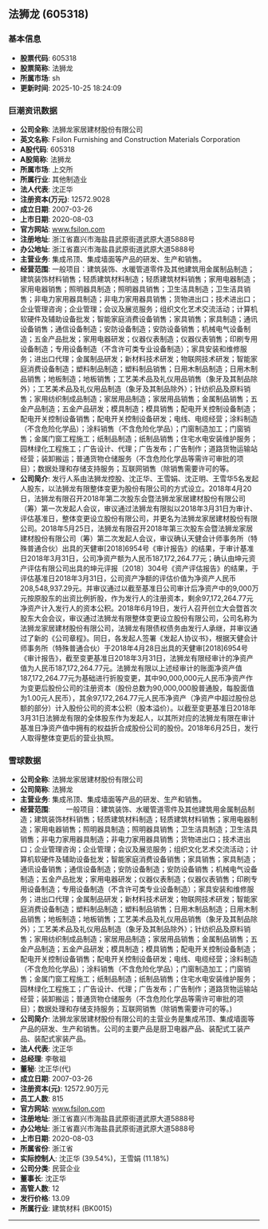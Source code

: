 ## 法狮龙 (605318)

### 基本信息

- **股票代码**: 605318
- **股票简称**: 法狮龙
- **所属市场**: sh
- **更新时间**: 2025-10-25 18:24:09

### 巨潮资讯数据

- **公司全称**: 法狮龙家居建材股份有限公司
- **英文名称**: Fsilon Furnishing and Construction Materials Corporation
- **A股代码**: 605318
- **A股简称**: 法狮龙
- **所属市场**: 上交所
- **所属行业**: 其他制造业
- **法人代表**: 沈正华
- **注册资本(万元)**: 12572.9028
- **成立日期**: 2007-03-26
- **上市日期**: 2020-08-03
- **官方网站**: www.fsilon.com
- **注册地址**: 浙江省嘉兴市海盐县武原街道武原大道5888号
- **办公地址**: 浙江省嘉兴市海盐县武原街道武原大道5888号
- **主营业务**: 集成吊顶、集成墙面等产品的研发、生产和销售。
- **经营范围**: 一般项目：建筑装饰、水暖管道零件及其他建筑用金属制品制造；建筑装饰材料销售；轻质建筑材料制造；轻质建筑材料销售；家用电器制造；家用电器销售；照明器具制造；照明器具销售；卫生洁具制造；卫生洁具销售；非电力家用器具制造；非电力家用器具销售；货物进出口；技术进出口；企业管理咨询；企业管理；会议及展览服务；组织文化艺术交流活动；计算机软硬件及辅助设备批发；智能家庭消费设备销售；家具销售；家具制造；通讯设备销售；通信设备制造；安防设备制造；安防设备销售；机械电气设备制造；五金产品批发；家用电器研发；仪器仪表制造；仪器仪表销售；印刷专用设备制造；专用设备制造（不含许可类专业设备制造）；家具安装和维修服务；进出口代理；金属制品研发；新材料技术研发；物联网技术研发；智能家庭消费设备制造；塑料制品制造；塑料制品销售；日用木制品制造；日用木制品销售；地板制造；地板销售；工艺美术品及礼仪用品销售（象牙及其制品除外）；工艺美术品及礼仪用品制造（象牙及其制品除外）；针纺织品及原料销售；家用纺织制成品制造；家居用品制造；家居用品销售；金属制品销售；五金产品制造；五金产品研发；模具制造；模具销售；配电开关控制设备制造；配电开关控制设备销售；配电开关控制设备研发；电线、电缆经营；涂料制造（不含危险化学品）；涂料销售（不含危险化学品）；门窗制造加工；门窗销售；金属门窗工程施工；纸制品制造；纸制品销售；住宅水电安装维护服务；园林绿化工程施工；广告设计、代理；广告发布；广告制作；道路货物运输站经营；装卸搬运；普通货物仓储服务（不含危险化学品等需许可审批的项目）；数据处理和存储支持服务；互联网销售（除销售需要许可的等。
- **公司简介**: 发行人系由法狮龙控股、沈正华、王雪娟、沈正明、王雪华5名发起人股东，以法狮龙有限整体变更为股份有限公司的方式设立。2018年4月20日，法狮龙有限召开2018年第二次股东会暨法狮龙家居建材股份有限公司（筹）第一次发起人会议，审议通过法狮龙有限拟以2018年3月31日为审计、评估基准日，整体变更设立股份有限公司，并更名为法狮龙家居建材股份有限公司。2018年5月25日，法狮龙有限召开2018年第三次股东会暨法狮龙家居建材股份有限公司（筹）第二次发起人会议，审议确认天健会计师事务所（特殊普通合伙）出具的天健审[2018]6954号《审计报告》的结果，于审计基准日2018年3月31日，公司净资产额为人民币187,172,264.77元；确认由坤元资产评估有限公司出具的坤元评报〔2018〕304号《资产评估报告》的结果，于评估基准日2018年3月31日，公司资产净额的评估价值为净资产人民币208,548,937.29元。并审议通过以截至基准日公司审计后净资产中的9,000万元按原股东的出资比例折股，作为发行人的注册资本，剩余97,172,264.77元净资产计入发行人的资本公积。2018年6月19日，发行人召开创立大会暨首次股东大会会议，审议通过法狮龙有限整体变更设立股份有限公司，公司名称为法狮龙家居建材股份有限公司，法狮龙有限债权债务由发行人承继，并审议通过了新的《公司章程》。同日，各发起人签署《发起人协议书》，根据天健会计师事务所（特殊普通合伙）于2018年4月28日出具的天健审[2018]6954号《审计报告》，截至变更基准日2018年3月31日，法狮龙有限经审计的净资产值为人民币187,172,264.77元。法狮龙有限以上述经审计的账面净资产值187,172,264.77元为基础进行折股变更，其中90,000,000元人民币净资产作为变更后股份公司的注册资本（股份总数为90,000,000股普通股，每股面值为1.00元人民币），其余97,172,264.77元人民币净资产（净资产中超过股份总额的部分）计入股份公司的资本公积（股本溢价）。以截至变更基准日2018年3月31日法狮龙有限的全体股东作为发起人，以其所对应的法狮龙有限在审计基准日净资产值中拥有的权益折合成股份公司的股份。2018年6月25日，发行人取得整体变更后的营业执照。

### 雪球数据

- **公司全称**: 法狮龙家居建材股份有限公司
- **公司简称**: 法狮龙
- **主营业务**: 集成吊顶、集成墙面等产品的研发、生产和销售。
- **经营范围**: 　　一般项目：建筑装饰、水暖管道零件及其他建筑用金属制品制造；建筑装饰材料销售；轻质建筑材料制造；轻质建筑材料销售；家用电器制造；家用电器销售；照明器具制造；照明器具销售；卫生洁具制造；卫生洁具销售；非电力家用器具制造；非电力家用器具销售；货物进出口；技术进出口；企业管理咨询；企业管理；会议及展览服务；组织文化艺术交流活动；计算机软硬件及辅助设备批发；智能家庭消费设备销售；家具销售；家具制造；通讯设备销售；通信设备制造；安防设备制造；安防设备销售；机械电气设备制造；五金产品批发；家用电器研发；仪器仪表制造；仪器仪表销售；印刷专用设备制造；专用设备制造（不含许可类专业设备制造）；家具安装和维修服务；进出口代理；金属制品研发；新材料技术研发；物联网技术研发；智能家庭消费设备制造；塑料制品制造；塑料制品销售；日用木制品制造；日用木制品销售；地板制造；地板销售；工艺美术品及礼仪用品销售（象牙及其制品除外）；工艺美术品及礼仪用品制造（象牙及其制品除外）；针纺织品及原料销售；家用纺织制成品制造；家居用品制造；家居用品销售；金属制品销售；五金产品制造；五金产品研发；模具制造；模具销售；配电开关控制设备制造；配电开关控制设备销售；配电开关控制设备研发；电线、电缆经营；涂料制造（不含危险化学品）；涂料销售（不含危险化学品）；门窗制造加工；门窗销售；金属门窗工程施工；纸制品制造；纸制品销售；住宅水电安装维护服务；园林绿化工程施工；广告设计、代理；广告发布；广告制作；道路货物运输站经营；装卸搬运；普通货物仓储服务（不含危险化学品等需许可审批的项目）；数据处理和存储支持服务；互联网销售（除销售需要许可的等。)
- **公司简介**: 法狮龙家居建材股份有限公司的主营业务是集成吊顶、集成墙面等产品的研发、生产和销售。公司的主要产品是厨卫电器产品、装配式工装产品、装配式家装产品。
- **法人代表**: 沈正华
- **总经理**: 李敬祖
- **董秘**: 沈正华(代)
- **成立日期**: 2007-03-26
- **注册资本(元)**: 12572.90万元
- **员工人数**: 815
- **官方网站**: www.fsilon.com
- **注册地址**: 浙江省嘉兴市海盐县武原街道武原大道5888号
- **办公地址**: 浙江省嘉兴市海盐县武原街道武原大道5888号
- **上市日期**: 2020-08-03
- **所属省份**: 浙江省
- **实际控制人**: 沈正华 (39.54%)，王雪娟 (11.18%)
- **公司分类**: 民营企业
- **董事长**: 沈正华
- **高管人数**: 12
- **发行价格**: 13.09
- **所属行业**: 建筑材料 (BK0015)

---